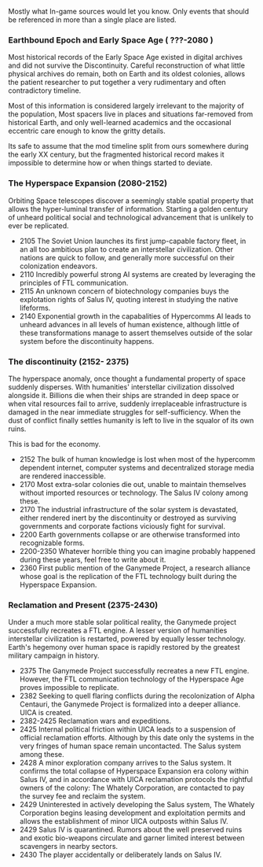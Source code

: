 Mostly what In-game sources would let you know. Only events that should be referenced in more than a single place are listed.

### Earthbound Epoch and Early Space Age ( ???-2080 )

Most historical records of the Early Space Age existed in digital archives and did not survive the Discontinuity. Careful reconstruction of what little physical archives do remain, both on Earth and its oldest colonies, allows the patient researcher to put together a very rudimentary and often contradictory timeline. 

Most of this information is considered largely irrelevant to the majority of the population, Most spacers live in places and situations far-removed from historical Earth, and only well-learned academics and the occasional eccentric care enough to know the gritty details.

Its safe to assume that the mod timeline split from ours somewhere during the early XX century, but the fragmented historical record makes it impossible to determine how or when things started to deviate.

### The Hyperspace Expansion (2080-2152)
Orbiting Space telescopes discover a seemingly stable spatial property that allows the hyper-luminal transfer of information. Starting a golden century of unheard political social and technological advancement that is unlikely to ever be replicated.  

- 2105 The Soviet Union launches its first jump-capable factory fleet, in an all too ambitious plan to create an interstellar civilization. Other nations are quick to follow, and generally more successful on their colonization endeavors.
- 2110 Incredibly powerful strong AI systems are created by leveraging the principles of FTL communication.
- 2115 An unknown concern of biotechnology companies buys the explotation rights of Salus IV, quoting interest in studying the native lifeforms.
- 2140 Exponential growth in the capabalities of Hypercomms AI leads to unheard advances in all levels of human existence, although little of these transformations manage to assert themselves outside of the solar system before the discontinuity happens.

### The discontinuity (2152- 2375)

The hyperspace anomaly, once thought a fundamental property of space suddenly disperses. With humanities' interstellar civilization dissolved alongside it. Billions die when their ships are stranded in deep space or when vital resources fail to arrive, suddenly irreplaceable infrastructure is damaged in the near immediate struggles for self-sufficiency. When the dust of conflict finally settles humanity is left to live in the squalor of its own ruins.  

This is bad for the economy.

- 2152 The bulk of human knowledge is lost when most of the hypercomm dependent internet, computer systems and decentralized storage media are rendered inaccessible.
- 2170 Most extra-solar colonies die out, unable to maintain themselves without imported resources or technology. The Salus IV colony among these.
- 2170 The industrial infrastructure of the solar system is devastated, either rendered inert by the discontinuity or destroyed as surviving governments and corporate factions viciously fight for survival.
- 2200 Earth governments collapse or are otherwise transformed into recognizable forms.
- 2200-2350 Whatever horrible thing you can imagine probably happened during these years, feel free to write about it.
- 2360 First public mention of the Ganymede Project, a research alliance whose goal is the replication of the FTL technology built during the Hyperspace Expansion.

### Reclamation and Present (2375-2430)

Under a much more stable solar political reality, the Ganymede project successfully recreates a FTL engine. A lesser version of humanities interstellar civilization is restarted, powered by equally lesser technology.  Earth's hegemony over human space is rapidly restored by the greatest military campaign in history.

- 2375 The Ganymede Project successfully recreates a new FTL engine. However, the FTL communication technology of the Hyperspace Age proves impossible to replicate.
- 2382 Seeking to quell flaring conflicts during the recolonization of Alpha Centauri, the Ganymede Project is formalized into a deeper alliance. UICA is created.
- 2382-2425 Reclamation wars and expeditions.
- 2425 Internal political friction within UICA leads to a suspension of official reclamation efforts. Although by this date only the systems in the very fringes of human space remain uncontacted. The Salus system among these.
- 2428 A minor exploration company arrives to the Salus system. It confirms the total collapse of Hyperspace Expansion era colony within Salus IV, and in accordance with UICA reclamation protocols the rightful owners of the colony: The Whately Corporation, are contacted to pay the survey fee and reclaim the system.
- 2429 Uninterested in actively developing the Salus system, The Whately Corporation begins leasing development and exploitation permits and allows the establishment of minor UICA outposts within Salus IV.
- 2429 Salus IV is quarantined. Rumors about the well preserved ruins and exotic bio-weapons circulate and garner limited interest between scavengers in nearby sectors.
- 2430 The player accidentally or deliberately lands on Salus IV.